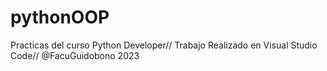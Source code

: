 # pythonOOP
Practicas del curso Python Developer//
Trabajo Realizado en Visual Studio Code//
@FacuGuidobono 2023
